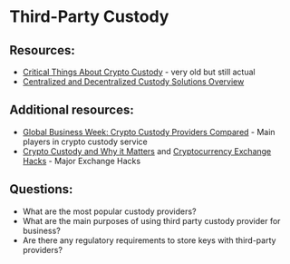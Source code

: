 # Third-Party Custody

## Resources:

* [Critical Things About Crypto Custody](https://medium.com/cryptodigest/critical-things-about-crypto-custody-79782854ed67) - very old but still actual
* [Centralized and Decentralized Custody Solutions Overview](https://medium.com/@MindWorksCap/centralized-and-decentralized-custody-solution-overview-d319dd42d3e1)

## Additional resources:

* [Global Business Week: Crypto Custody Providers Compared](https://medium.com/technicity/global-business-week-crypto-custody-providers-compared-e1b4cf0b6298) - Main players in crypto custody service
* [Crypto Custody and Why it Matters](https://zerocap.medium.com/crypto-custody-and-why-it-matters-6e59b1bfec31) and [Cryptocurrency Exchange Hacks](https://www.hedgewithcrypto.com/cryptocurrency-exchange-hacks/) - Major Exchange Hacks  

## Questions:

* What are the most popular custody providers?
* What are the main purposes of using third party custody provider for business?
* Are there any regulatory requirements to store keys with third-party providers?
